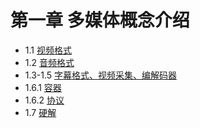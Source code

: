 # 第一章 多媒体概念介绍

- 1.1 [视频格式](https://github.com/xjh093/ReadingNotes/blob/master/Books/%E3%80%8AFFmpeg%E5%9F%BA%E7%A1%80%E5%BA%93%E7%BC%96%E7%A8%8B%E5%BC%80%E5%8F%91%E3%80%8B/Part01/1.1.md)
- 1.2 [音频格式](https://github.com/xjh093/ReadingNotes/blob/master/Books/%E3%80%8AFFmpeg%E5%9F%BA%E7%A1%80%E5%BA%93%E7%BC%96%E7%A8%8B%E5%BC%80%E5%8F%91%E3%80%8B/Part01/1.2.md)
- 1.3-1.5 [字幕格式、视频采集、编解码器](https://github.com/xjh093/ReadingNotes/blob/master/Books/%E3%80%8AFFmpeg%E5%9F%BA%E7%A1%80%E5%BA%93%E7%BC%96%E7%A8%8B%E5%BC%80%E5%8F%91%E3%80%8B/Part01/1.3-1.5.md)
- 1.6.1 [容器](https://github.com/xjh093/ReadingNotes/blob/master/Books/%E3%80%8AFFmpeg%E5%9F%BA%E7%A1%80%E5%BA%93%E7%BC%96%E7%A8%8B%E5%BC%80%E5%8F%91%E3%80%8B/Part01/1.6.1.md)
- 1.6.2 [协议](https://github.com/xjh093/ReadingNotes/blob/master/Books/%E3%80%8AFFmpeg%E5%9F%BA%E7%A1%80%E5%BA%93%E7%BC%96%E7%A8%8B%E5%BC%80%E5%8F%91%E3%80%8B/Part01/1.6.2.md)
- 1.7 [硬解](https://github.com/xjh093/ReadingNotes/blob/master/Books/%E3%80%8AFFmpeg%E5%9F%BA%E7%A1%80%E5%BA%93%E7%BC%96%E7%A8%8B%E5%BC%80%E5%8F%91%E3%80%8B/Part01/1.7.md)
